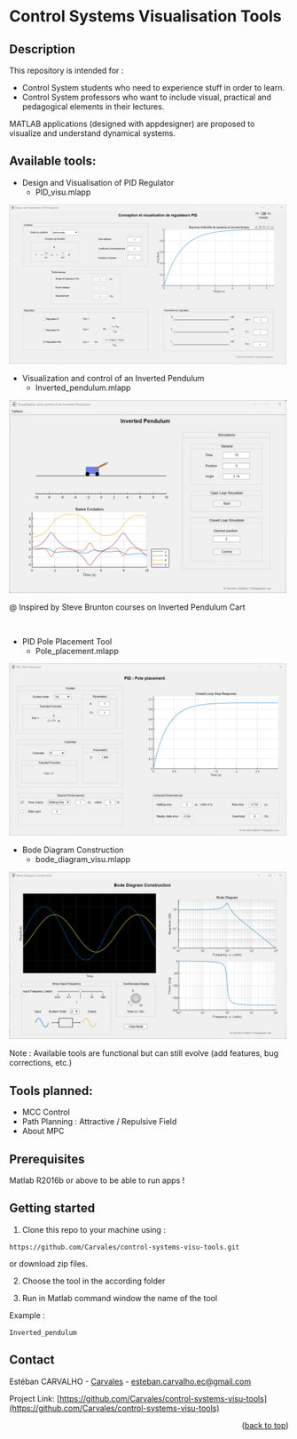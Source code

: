 # Control Systems Visualisation Tools

## Description
This repository is intended for :
- Control System students who need to experience stuff in order to learn.
- Control System professors who want to include visual, practical and pedagogical elements in their lectures.

MATLAB applications (designed with appdesigner) are proposed to visualize and understand dynamical systems.

## Available tools:

- Design and Visualisation of PID Regulator
  * PID_visu.mlapp
<img src="images/illustration_pid.png" alt="image" width="500" height="auto">

<br/>

- Visualization and control of an Inverted Pendulum
  * Inverted_pendulum.mlapp
<img src="images/illustration_inverted_pendulum.png" alt="image" width="500" height="auto">

@ Inspired by Steve Brunton courses on Inverted Pendulum Cart

<br/>

- PID Pole Placement Tool
  * Pole_placement.mlapp
<img src="images/illustration_pid_pole_placement.png" alt="image" width="500" height="auto">

<br/>

- Bode Diagram Construction
    * bode_diagram_visu.mlapp
<img src="images/illustration_bode.png" alt="image" width="500" height="auto">

Note : Available tools are functional but can still evolve (add features, bug corrections, etc.)

## Tools planned:
- MCC Control
- Path Planning : Attractive / Repulsive Field
- About MPC

## Prerequisites
Matlab R2016b or above to be able to run apps !

## Getting started

1) Clone this repo to your machine using :

```
https://github.com/Carvales/control-systems-visu-tools.git
```
or download zip files.

2) Choose the tool in the according folder

3) Run in Matlab command window the name of the tool

Example :

```
Inverted_pendulum
```
<!-- CONTACT -->
## Contact

Estéban CARVALHO - [Carvales](https://carvales.github.io/) - esteban.carvalho.ec@gmail.com

Project Link: [https://github.com/Carvales/control-systems-visu-tools](https://github.com/Carvales/control-systems-visu-tools)

<p align="right">(<a href="#readme-top">back to top</a>)</p>
